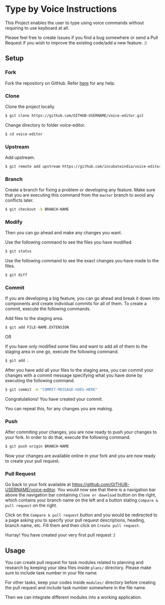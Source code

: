 # Type by Voice Instructions
This Project enables the user to type using voice commands without requiring to use keyboard at all.

Please feel free to create Issues if you find a bug somewhere or send a Pull Request if you wish to improve the existing code/add a new feature. :)

## Setup

### Fork
Fork the repository on GitHub. Refer [here](https://help.github.com/en/github/getting-started-with-github/fork-a-repo) for any help.

### Clone
Clone the project locally.

```sh
$ git clone https://github.com/GITHUB-USERNAME/voice-editor.git
```

Change directory to folder voice-editor.

```sh
$ cd voice-editor
```

### Upstream
Add upstream.

```sh
$ git remote add upstream https://github.com/incubateindia/voice-editor.git
```

### Branch
Create a branch for fixing a problem or developing any feature. 
Make sure that you are executing this command from the `master` branch to avoid any conflicts later.

```sh
$ git checkout -b BRANCH-NAME
```

### Modify
Then you can go ahead and make any changes you want.

Use the following command to see the files you have modified.

```sh
$ git status
```

Use the following command to see the exact changes you have made to the files.

```sh
$ git diff
```

### Commit
If you are developing a big feature, you can go ahead and break it down into components and create individual commits for all of them. To create a commit, execute the following commands.

Add files to the staging area.

```sh
$ git add FILE-NAME.EXTENSION
```

OR 

If you have only modified some files and want to add all of them to the staging area in one go, execute the following command.

```sh
$ git add .
```

After you have add all your files to the staging area, you can commit your changes with a commit message specifying what you have done by executing the following command.

```sh
$ git commit -m "COMMIT-MESSAGE-GOES-HERE"
```

Congratulations! You have created your commit.

You can repeat this, for any changes you are making.

### Push
After commiting your changes, you are now ready to push your changes to your fork. In order to do that, execute the following command.

```sh
$ git push origin BRANCH-NAME
```

Now your changes are available online in your fork and you are now ready to create your pull request.

### Pull Request
Go back to your fork available at https://github.com/GITHUB-USERNAME/voice-editor. You would now see that there is a navigation bar above the navigation bar containing `Clone or download` button on the right, which contains your branch name on the left and a button stating `Compare & pull request` on the right.

Click on the `Compare & pull request` button and you would be redirected to a page asking you to specify your pull request descriptions, heading, branch name, etc. Fill them and then click on `Create pull request`.

Hurray! You have created your very first pull request :)

## Usage
You can create pull request for task modules related to planning and research by keeping your idea files inside `plans/` directory. Please make sure to include task number in your file name.

For other tasks, keep your codes inside `modules/` directory before creating the pull request and include task number somewhere in the file name.

Then we can integrate different modules into a working application. 
